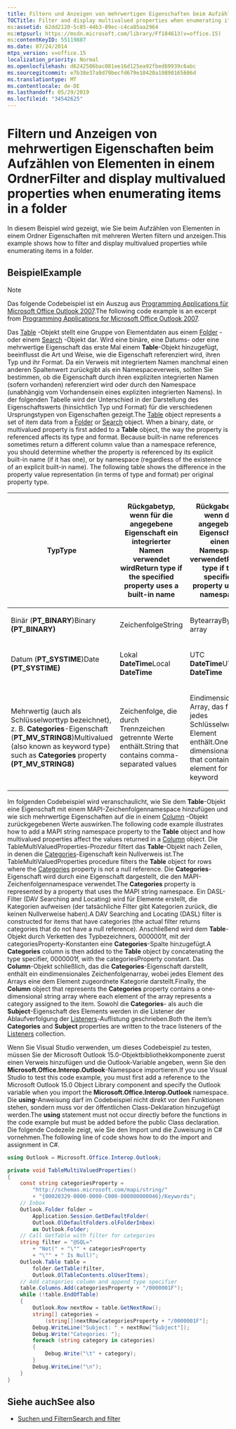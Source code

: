 ```yaml
---
title: Filtern und Anzeigen von mehrwertigen Eigenschaften beim Aufzählen von Elementen in einem Ordner
TOCTitle: Filter and display multivalued properties when enumerating items in a folder
ms:assetid: 62dd2120-5c85-44b3-89ec-c4ca85aa2964
ms:mtpsurl: https://msdn.microsoft.com/library/Ff184613(v=office.15)
ms:contentKeyID: 55119887
ms.date: 07/24/2014
mtps_version: v=office.15
localization_priority: Normal
ms.openlocfilehash: d6242506bac081ee16d125ea92fbed69939c6abc
ms.sourcegitcommit: e7b38e37a9d79becfd679e10420a19890165606d
ms.translationtype: MT
ms.contentlocale: de-DE
ms.lasthandoff: 05/29/2019
ms.locfileid: "34542625"
---
```

# <a name="filter-and-display-multivalued-properties-when-enumerating-items-in-a-folder"></a><span data-ttu-id="39354-102">Filtern und Anzeigen von mehrwertigen Eigenschaften beim Aufzählen von Elementen in einem Ordner</span><span class="sxs-lookup"><span data-stu-id="39354-102">Filter and display multivalued properties when enumerating items in a folder</span></span>

<span data-ttu-id="39354-103">In diesem Beispiel wird gezeigt, wie Sie beim Aufzählen von Elementen in einem Ordner Eigenschaften mit mehreren Werten filtern und anzeigen.</span><span class="sxs-lookup"><span data-stu-id="39354-103">This example shows how to filter and display multivalued properties while enumerating items in a folder.</span></span>

## <a name="example"></a><span data-ttu-id="39354-104">Beispiel</span><span class="sxs-lookup"><span data-stu-id="39354-104">Example</span></span>

> [!NOTE] 
> <span data-ttu-id="39354-105">Das folgende Codebeispiel ist ein Auszug aus [Programming Applications für Microsoft Office Outlook 2007](https://www.amazon.com/gp/product/0735622493?ie=UTF8&tag=msmsdn-20&linkCode=as2&camp=1789&creative=9325&creativeASIN=0735622493).</span><span class="sxs-lookup"><span data-stu-id="39354-105">The following code example is an excerpt from [Programming Applications for Microsoft Office Outlook 2007](https://www.amazon.com/gp/product/0735622493?ie=UTF8&tag=msmsdn-20&linkCode=as2&camp=1789&creative=9325&creativeASIN=0735622493).</span></span>

<span data-ttu-id="39354-p101">Das [Table](https://msdn.microsoft.com/library/bb652856\(v=office.15\)) -Objekt stellt eine Gruppe von Elementdaten aus einem [Folder](https://msdn.microsoft.com/library/bb645774\(v=office.15\)) - oder einem [Search](https://msdn.microsoft.com/library/bb612611\(v=office.15\)) -Objekt dar. Wird eine binäre, eine Datums- oder eine mehrwertige Eigenschaft das erste Mal einem **Table**-Objekt hinzugefügt, beeinflusst die Art und Weise, wie die Eigenschaft referenziert wird, ihren Typ und ihr Format. Da ein Verweis mit integriertem Namen manchmal einen anderen Spaltenwert zurückgibt als ein Namespaceverweis, sollten Sie bestimmen, ob die Eigenschaft durch ihren expliziten integrierten Namen (sofern vorhanden) referenziert wird oder durch den Namespace (unabhängig vom Vorhandensein eines expliziten integrierten Namens). In der folgenden Tabelle wird der Unterschied in der Darstellung des Eigenschaftswerts (hinsichtlich Typ und Format) für die verschiedenen Ursprungstypen von Eigenschaften gezeigt.</span><span class="sxs-lookup"><span data-stu-id="39354-p101">The [Table](https://msdn.microsoft.com/library/bb652856\(v=office.15\)) object represents a set of item data from a [Folder](https://msdn.microsoft.com/library/bb645774\(v=office.15\)) or [Search](https://msdn.microsoft.com/library/bb612611\(v=office.15\)) object. When a binary, date, or multivalued property is first added to a **Table** object, the way the property is referenced affects its type and format. Because built-in name references sometimes return a different column value than a namespace reference, you should determine whether the property is referenced by its explicit built-in name (if it has one), or by namespace (regardless of the existence of an explicit built-in name). The following table shows the difference in the property value representation (in terms of type and format) per original property type.</span></span>

<table>
<colgroup>
<col style="width: 33%" />
<col style="width: 33%" />
<col style="width: 33%" />
</colgroup>
<thead>
<tr class="header">
<th><p><span data-ttu-id="39354-110">Typ</span><span class="sxs-lookup"><span data-stu-id="39354-110">Type</span></span></p></th>
<th><p><span data-ttu-id="39354-111">Rückgabetyp, wenn für die angegebene Eigenschaft ein integrierter Namen verwendet wird</span><span class="sxs-lookup"><span data-stu-id="39354-111">Return type if the specified property uses a built-in name</span></span></p></th>
<th><p><span data-ttu-id="39354-112">Rückgabetyp, wenn die angegebene Eigenschaft einen Namespace verwendet</span><span class="sxs-lookup"><span data-stu-id="39354-112">Return type if the specified property uses a namespace</span></span></p></th>
</tr>
</thead>
<tbody>
<tr class="odd">
<td><p><span data-ttu-id="39354-113">Binär (<b>PT_BINARY</b>)</span><span class="sxs-lookup"><span data-stu-id="39354-113">Binary <b>(PT_BINARY)</b></span></span></p></td>
<td><p><span data-ttu-id="39354-114">Zeichenfolge</span><span class="sxs-lookup"><span data-stu-id="39354-114">String</span></span></p></td>
<td><p><span data-ttu-id="39354-115">Bytearray</span><span class="sxs-lookup"><span data-stu-id="39354-115">Byte array</span></span></p></td>
</tr>
<tr class="even">
<td><p><span data-ttu-id="39354-116">Datum (<b>PT_SYSTIME</b>)</span><span class="sxs-lookup"><span data-stu-id="39354-116">Date <b>(PT_SYSTIME)</b></span></span></p></td>
<td><p><span data-ttu-id="39354-117">Lokal <b>DateTime</b></span><span class="sxs-lookup"><span data-stu-id="39354-117">Local <b>DateTime</b></span></span></p></td>
<td><p><span data-ttu-id="39354-118">UTC <b>DateTime</b></span><span class="sxs-lookup"><span data-stu-id="39354-118">UTC <b>DateTime</b></span></span></p></td>
</tr>
<tr class="odd">
<td><p><span data-ttu-id="39354-119">Mehrwertig (auch als Schlüsselworttyp bezeichnet), z. B. <b>Categories</b>-Eigenschaft (<b>PT_MV_STRING8</b>)</span><span class="sxs-lookup"><span data-stu-id="39354-119">Multivalued (also known as keyword type) such as <b>Categories</b> property <b>(PT_MV_STRING8)</b></span></span></p></td>
<td><p><span data-ttu-id="39354-120">Zeichenfolge, die durch Trennzeichen getrennte Werte enthält.</span><span class="sxs-lookup"><span data-stu-id="39354-120">String that contains comma-separated values</span></span></p></td>
<td><p><span data-ttu-id="39354-121">Eindimensionales Array, das für jedes Schlüsselwort ein Element enthält.</span><span class="sxs-lookup"><span data-stu-id="39354-121">One-dimensional array that contains one element for each keyword</span></span></p></td>
</tr>
</tbody>
</table>


<span data-ttu-id="39354-122">Im folgenden Codebeispiel wird veranschaulicht, wie Sie dem **Table**-Objekt eine Eigenschaft mit einem MAPI-Zeichenfolgennamespace hinzufügen und wie sich mehrwertige Eigenschaften auf die in einem [Column](https://msdn.microsoft.com/library/bb609646\(v=office.15\)) -Objekt zurückgegebenen Werte auswirken.</span><span class="sxs-lookup"><span data-stu-id="39354-122">The following code example illustrates how to add a MAPI string namespace property to the **Table** object and how multivalued properties affect the values returned in a [Column](https://msdn.microsoft.com/library/bb609646\(v=office.15\)) object.</span></span> <span data-ttu-id="39354-123">Die TableMultiValuedProperties-Prozedur filtert das **Table**-Objekt nach Zeilen, in denen die [Categories](https://msdn.microsoft.com/library/bb646607\(v=office.15\))-Eigenschaft kein Nullverweis ist.</span><span class="sxs-lookup"><span data-stu-id="39354-123">The TableMultiValuedProperties procedure filters the **Table** object for rows where the [Categories](https://msdn.microsoft.com/library/bb646607\(v=office.15\)) property is not a null reference.</span></span> <span data-ttu-id="39354-124">Die **Categories**-Eigenschaft wird durch eine Eigenschaft dargestellt, die den MAPI-Zeichenfolgennamespace verwendet.</span><span class="sxs-lookup"><span data-stu-id="39354-124">The **Categories** property is represented by a property that uses the MAPI string namespace.</span></span> <span data-ttu-id="39354-125">Ein DASL-Filter (DAV Searching and Locating) wird für Elemente erstellt, die Kategorien aufweisen (der tatsächliche Filter gibt Kategorien zurück, die keinen Nullverweise haben).</span><span class="sxs-lookup"><span data-stu-id="39354-125">A DAV Searching and Locating (DASL) filter is constructed for items that have categories (the actual filter returns categories that do not have a null reference).</span></span> <span data-ttu-id="39354-126">Anschließend wird dem **Table**-Objekt durch Verketten des Typbezeichners, 0000001f, mit der categoriesProperty-Konstanten eine **Categories**-Spalte hinzugefügt.</span><span class="sxs-lookup"><span data-stu-id="39354-126">A **Categories** column is then added to the **Table** object by concatenating the type specifier, 0000001f, with the categoriesProperty constant.</span></span> <span data-ttu-id="39354-127">Das **Column**-Objekt schließlich, das die **Categories**-Eigenschaft darstellt, enthält ein eindimensionales Zeichenfolgenarray, wobei jedes Element des Arrays eine dem Element zugeordnete Kategorie darstellt.</span><span class="sxs-lookup"><span data-stu-id="39354-127">Finally, the **Column** object that represents the **Categories** property contains a one-dimensional string array where each element of the array represents a category assigned to the item.</span></span> <span data-ttu-id="39354-128">Sowohl die **Categories**- als auch die **Subject**-Eigenschaft des Elements werden in die Listener der Ablaufverfolgung der [Listeners](https://msdn.microsoft.com/library/system.diagnostics.debug.listeners.aspx)-Auflistung geschrieben.</span><span class="sxs-lookup"><span data-stu-id="39354-128">Both the item’s **Categories** and **Subject** properties are written to the trace listeners of the [Listeners](https://msdn.microsoft.com/library/system.diagnostics.debug.listeners.aspx) collection.</span></span>

<span data-ttu-id="39354-129">Wenn Sie Visual Studio verwenden, um dieses Codebeispiel zu testen, müssen Sie der Microsoft Outlook 15.0-Objektbibliothekkomponente zuerst einen Verweis hinzufügen und die Outlook-Variable angeben, wenn Sie den **Microsoft.Office.Interop.Outlook**-Namespace importieren.</span><span class="sxs-lookup"><span data-stu-id="39354-129">If you use Visual Studio to test this code example, you must first add a reference to the Microsoft Outlook 15.0 Object Library component and specify the Outlook variable when you import the **Microsoft.Office.Interop.Outlook** namespace.</span></span> <span data-ttu-id="39354-130">Die **using**-Anweisung darf im Codebeispiel nicht direkt vor den Funktionen stehen, sondern muss vor der öffentlichen Class-Deklaration hinzugefügt werden.</span><span class="sxs-lookup"><span data-stu-id="39354-130">The **using** statement must not occur directly before the functions in the code example but must be added before the public Class declaration.</span></span> <span data-ttu-id="39354-131">Die folgende Codezeile zeigt, wie Sie den Import und die Zuweisung in C\# vornehmen.</span><span class="sxs-lookup"><span data-stu-id="39354-131">The following line of code shows how to do the import and assignment in C\#.</span></span>

```csharp
using Outlook = Microsoft.Office.Interop.Outlook;
```


```csharp
private void TableMultiValuedProperties()
{
    const string categoriesProperty =
        "http://schemas.microsoft.com/mapi/string/"
        + "{00020329-0000-0000-C000-000000000046}/Keywords";
    // Inbox
    Outlook.Folder folder =
        Application.Session.GetDefaultFolder(
        Outlook.OlDefaultFolders.olFolderInbox)
        as Outlook.Folder;
    // Call GetTable with filter for categories
    string filter = "@SQL="
        + "Not(" + "\"" + categoriesProperty
        + "\"" + " Is Null)";
    Outlook.Table table =
        folder.GetTable(filter,
        Outlook.OlTableContents.olUserItems);
    // Add categories column and append type specifier
    table.Columns.Add(categoriesProperty + "/0000001F");
    while (!table.EndOfTable)
    {
        Outlook.Row nextRow = table.GetNextRow();
        string[] categories =
            (string[])nextRow[categoriesProperty + "/0000001F"];
        Debug.WriteLine("Subject: " + nextRow["Subject"]);
        Debug.Write("Categories: ");
        foreach (string category in categories)
        {
            Debug.Write("\t" + category);
        }
        Debug.WriteLine("\n");
    }
}
```

## <a name="see-also"></a><span data-ttu-id="39354-132">Siehe auch</span><span class="sxs-lookup"><span data-stu-id="39354-132">See also</span></span>

- [<span data-ttu-id="39354-133">Suchen und Filtern</span><span class="sxs-lookup"><span data-stu-id="39354-133">Search and filter</span></span>](search-and-filter.md)

